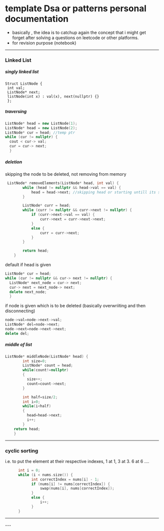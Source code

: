 # template Dsa or patterns personal documentation

- basically , the idea is to catchup again the concept that i might get forget after solving a questions on leetcode or other platforms.
- for revision purpose (notebook)

---

### Linked List

##### singly linked list

```
Struct ListNode {
 int val;
 ListNode* next;
 listNode(int x) : val(x), next(nullptr) {}
 };
```

##### traversing

```cpp
ListNode* head = new ListNode(1);
ListNode* head = new ListNode(2);
ListNode* cur = head; //temp ptr
while (cur != nullptr) {
  cout < cur-> val;
  cur = cur-> next;
  }
```

##### deletion

skipping the node to be deleted, not removing from memory

```cpp
 ListNode* removeElements(ListNode* head, int val) {
        while (head != nullptr && head->val == val) {
            head = head->next; //skipping head or starting untill its same
        }

        ListNode* curr = head;
        while (curr != nullptr && curr->next != nullptr) {
            if (curr->next->val == val) {
                curr->next = curr->next->next;
            }
            else {
                curr = curr->next;
            }
        }

        return head;
    }
```

default if head is given

```cpp
ListNode* cur = head;
while (cur != nullptr && cur-> next != nullptr) {
  ListNode* next_node = cur-> next;
  cur-> next = next_node-> next;
  delete next_node;
  }
```

if node is given which is to be deleted (basically overwriiting and then disconnecting)

```cpp
node->val=node->next->val;
ListNode* del=node->next;
node->next=node->next->next;
delete del;
```

##### middle of list

```cpp
ListNode* middleNode(ListNode* head) {
        int size=0;
        ListNode* count = head;
        while(count!=nullptr)
        {
          size++;
          count=count->next;
        }

        int half=size/2;
        int i=0;
        while(i<half)
        {
          head=head->next;
          i++;
        }
    return head;
    }
```

---

### cyclic sorting

i.e. to put the element at their respective indexes, 1 at 1, 3 at 3. 6 at 6 ....

```cpp
      int i = 0;
      while (i < nums.size()) {
            int correctIndex = nums[i] - 1;
            if (nums[i] != nums[correctIndex]) {
                swap(nums[i], nums[correctIndex]);
            }
            else {
                i++;
            }
      }
```

<hr>
---
